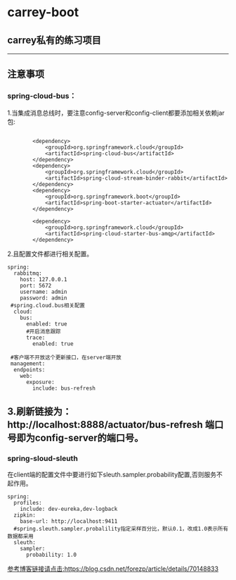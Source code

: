 # carrey-boot
## carrey私有的练习项目
---
## 注意事项
### spring-cloud-bus：
1.当集成消息总线时，要注意config-server和config-client都要添加相关依赖jar包:</br>
```

        <dependency>
            <groupId>org.springframework.cloud</groupId>
            <artifactId>spring-cloud-bus</artifactId>
        </dependency>
        <dependency>
            <groupId>org.springframework.cloud</groupId>
            <artifactId>spring-cloud-stream-binder-rabbit</artifactId>
        </dependency>
        <dependency>
            <groupId>org.springframework.boot</groupId>
            <artifactId>spring-boot-starter-actuator</artifactId>
        </dependency>

        <dependency>
            <groupId>org.springframework.cloud</groupId>
            <artifactId>spring-cloud-starter-bus-amqp</artifactId>
        </dependency>

```
2.且配置文件都进行相关配置。</br>
```
spring:
  rabbitmq:
    host: 127.0.0.1
    port: 5672
    username: admin
    password: admin
 #spring.cloud.bus相关配置
  cloud:
    bus:
      enabled: true
      #开启消息跟踪
      trace:
        enabled: true
        
 #客户端不开放这个更新接口，在server端开放       
 management:
  endpoints:
    web:
      exposure:
        include: bus-refresh
```
3.刷新链接为：http://localhost:8888/actuator/bus-refresh 端口号即为config-server的端口号。
---
### spring-sloud-sleuth
在client端的配置文件中要进行如下sleuth.sampler.probability配置,否则服务不起作用。
```
spring:
  profiles:
    include: dev-eureka,dev-logback
  zipkin:
    base-url: http://localhost:9411
  #spring.sleuth.sampler.probalility指定采样百分比，默认0.1，改成1.0表示所有数据都采用
  sleuth:
    sampler:
      probability: 1.0
```
<a href="https://blog.csdn.net/forezp/article/details/70148833" target="_blank">参考博客链接请点击:https://blog.csdn.net/forezp/article/details/70148833</a>
